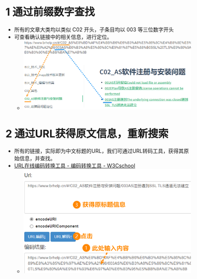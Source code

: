 # 1 通过前缀数字查找

- 所有的文章大类均以类似 C02 开头，子条目均以 003 等三位数字开头
- 可查看确认链接中的相关信息，进行定位。
    - ![](FILES/404找不到文件解决方式/image-20240306141644385.png)

# 2 通过URL获得原文信息，重新搜索

- 所有的链接，实际即为中文标题的URL，我们可通过URL转码工具，获得其原始信息，并查找。
- [URL在线编码转换工具 - 编码转换工具 - W3Cschool](https://www.w3cschool.cn/tools/index?name=urlencode_decode)
    - ![](FILES/404找不到文件解决方式/image-20240306142128220.png)
